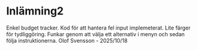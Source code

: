 # Inlämning2
Enkel budget tracker. Kod för att hantera fel input implemeterat. Lite färger för tydliggöring. Funkar genom att välja ett alternativ i menyn och sedan följa instruktionerna.
Olof Svensson - 2025/10/18
